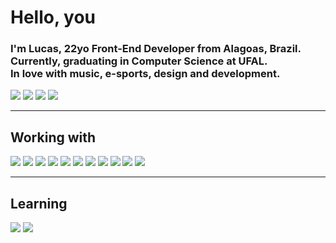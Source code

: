 <h1> Hello, you</h1>

<h3>I'm Lucas, 22yo Front-End Developer from Alagoas, Brazil. <br/>
Currently, graduating in Computer Science at UFAL. <br/>
In love with music, e-sports, design and development. <br/> </h3> 
<a href = "mailto:lukeeplr@gmail.com"><img src="https://img.shields.io/badge/-Gmail-black?style=for-the-badge&logo=gmail&logoColor=white" target="_blank"></a>
<a href="https://www.linkedin.com/in/lucas-chaves-881b6726b/" target="_blank"><img src="https://img.shields.io/badge/-LinkedIn-black?style=for-the-badge&logo=linkedin&logoColor=white" target="_blank"></a>
<a href="https://lucas-chaves.vercel.app/" target="_blank"><img src="https://img.shields.io/badge/portfolio-black?logo=vercel&logoColor=white&style=for-the-badge" target="_blank"></a>
<a href="https://discord.com/users/369918974042963978" target="_blank"><img src="https://img.shields.io/badge/Discord-black?style=for-the-badge&logo=discord&logoColor=white" target="_blank"></a>
<br/>

---

<h2>Working with</h2> 

![](https://img.shields.io/badge/HTML-black?logo=html5&logoColor=white&style=for-the-badge)
![](https://img.shields.io/badge/CSS-black?logo=css3&logoColor=white&style=for-the-badge)
![](https://img.shields.io/badge/JAVASCRIPT-black?logo=javascript&logoColor=white&style=for-the-badge)
![](https://img.shields.io/badge/typescript-black?logo=typescript&logoColor=white&style=for-the-badge)
![](https://img.shields.io/badge/Node-black?logo=node.js&logoColor=white&style=for-the-badge)
![](https://img.shields.io/badge/REACT-black?logo=react&logoColor=white&style=for-the-badge)
![](https://img.shields.io/badge/next-black?logo=next.js&logoColor=white&style=for-the-badge)
![](https://img.shields.io/badge/tailwind-black?logo=tailwindcss&logoColor=white&style=for-the-badge)
![](https://img.shields.io/badge/styled%20components-black?logo=styledcomponents&logoColor=white&style=for-the-badge)
![](https://img.shields.io/badge/python-black?logo=python&logoColor=white&style=for-the-badge)
![](https://img.shields.io/badge/figma-black?logo=figma&logoColor=white&style=for-the-badge)
<br/>

---

<h2>Learning</h2>

![](https://img.shields.io/badge/dart-black?logo=dart&logoColor=white&style=for-the-badge)
![](https://img.shields.io/badge/flutter-black?logo=flutter&logoColor=white&style=for-the-badge)

